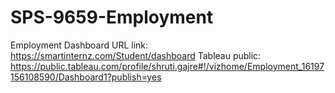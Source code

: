 # SPS-9659-Employment
Employment
Dashboard URL link:  https://smartinternz.com/Student/dashboard
Tableau public: https://public.tableau.com/profile/shruti.gajre#!/vizhome/Employment_16197156108590/Dashboard1?publish=yes
